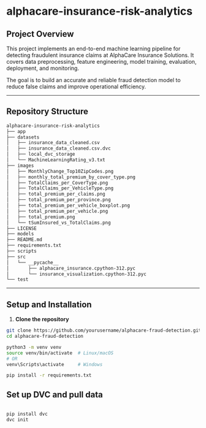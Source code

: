# alphacare-insurance-risk-analytics

## Project Overview

This project implements an end-to-end machine learning pipeline for detecting fraudulent insurance claims at AlphaCare Insurance Solutions. It covers data preprocessing, feature engineering, model training, evaluation, deployment, and monitoring.

The goal is to build an accurate and reliable fraud detection model to reduce false claims and improve operational efficiency.

---

## Repository Structure

``` bash
alphacare-insurance-risk-analytics
├── app
├── datasets
│   ├── insurance_data_cleaned.csv
│   ├── insurance_data_cleaned.csv.dvc
│   ├── local_dvc_storage
│   └── MachineLearningRating_v3.txt
├── images
│   ├── MonthlyChange_Top10ZipCodes.png
│   ├── monthly_total_premium_by_cover_type.png
│   ├── TotalClaims_per_CoverType.png
│   ├── TotalClaims_per_VehicleType.png
│   ├── total_premium_per_claims.png
│   ├── total_premium_per_province.png
│   ├── total_premium_per_vehicle_boxplot.png
│   ├── total_premium_per_vehicle.png
│   ├── total_premium.png
│   └── tSumInsured_vs_TotalClaims.png
├── LICENSE
├── models
├── README.md
├── requirements.txt
├── scripts
├── src
│   └── __pycache__
│       ├── alphacare_insurance.cpython-312.pyc
│       └── insurance_visualization.cpython-312.pyc
└── test

```

---

## Setup and Installation

1. **Clone the repository**

```bash
git clone https://github.com/yourusername/alphacare-fraud-detection.git
cd alphacare-fraud-detection
```

``` bash
python3 -m venv venv
source venv/bin/activate  # Linux/macOS
# OR
venv\Scripts\activate     # Windows

```
``` bash
pip install -r requirements.txt

```
## Set up DVC and pull data

``` bash

pip install dvc
dvc init
```